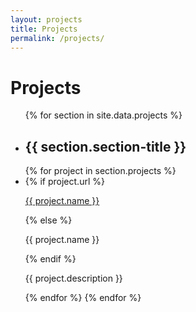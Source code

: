 ```yaml
---
layout: projects
title: Projects
permalink: /projects/
---
```


# Projects
<ul class="section-list">
  {% for section in site.data.projects %}
  <li class="section-block">
    <h2>{{ section.section-title }}</h2>
    {% for project in section.projects %}
      <li class="project-block">
        <i class="fab fa-{{ icon }}"></i>
        {% if project.url %}
        <a rel="external" href="{{ project.url }}"><p>{{ project.name }}</p></a>
        {% else %}
          <p>{{ project.name }}</p>
        {% endif %}
        <p>{{ project.description }}</p>
      </li>
    {% endfor %}
  </li>
  {% endfor %}
</ul>
